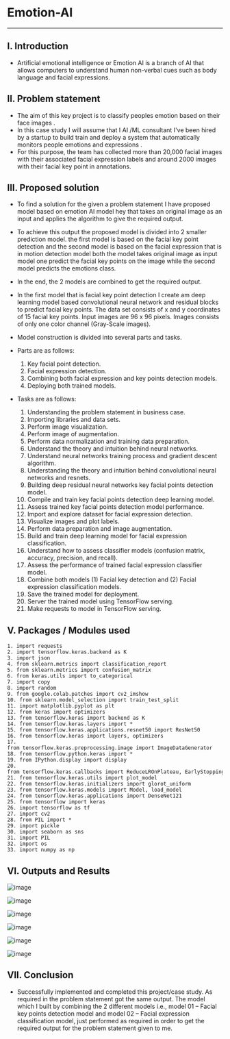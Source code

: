 # Emotion-AI #
- - - - 
## I.	Introduction ##
- Artificial emotional intelligence or Emotion AI is a branch of AI that allows computers to understand human non-verbal cues such as body language and facial expressions.

## II.	Problem statement ##

- The aim of this key project is to classify peoples emotion based on their face images .
- In this case study I will assume that I AI /ML consultant I've been hired by a startup to build train and deploy a system that automatically monitors people emotions and expressions .
- For this purpose, the team has collected more than 20,000 facial images with their associated facial expression labels and around 2000 images with their facial key point in annotations.

## III.	Proposed solution ##

- To find a solution for the given a problem statement I have proposed model based on emotion AI model hey that takes an original image as an input and applies the algorithm to give the required output.
- To achieve this output the proposed model is divided into 2 smaller prediction model. the first model is based on the facial key point detection and the second model is based on the facial expression that is in motion detection model both the model takes original image as input model one predict the facial key points on the image while the second model predicts the emotions class.
- In the end, the 2 models are combined to get the required output.

- In the first model that is facial key point detection I create am deep learning model based convolutional neural network and residual blocks to predict facial key points. The data set consists of x and y coordinates of 15 facial key points. Input images are 96 x 96 pixels. Images consists of only one color channel (Gray-Scale images).
- Model construction is divided into several parts and tasks.
- Parts are as follows: 
    1.	Key facial point detection. 
    2.	Facial expression detection. 
    3.	Combining both facial expression and key points detection models. 
    4.	Deploying both trained models. 

- Tasks are as follows:
    1.	Understanding the problem statement in business case. 
    2.	Importing libraries and data sets. 
    3.	Perform image visualization.
    4.	Perform image of augmentation.
    5.	Perform data normalization and training data preparation.
    6.	Understand the theory and intuition behind neural networks.
    7.	Understand neural networks training process and gradient descent algorithm.
    8.	Understanding the theory and intuition behind convolutional neural networks and resnets.
    9.	Building deep residual neural networks key facial points detection model.
    10.	Compile and train key facial points detection deep learning model.
    11.	Assess trained key facial points detection model performance.
    12.	Import and explore dataset for facial expression detection.
    13.	Visualize images and plot labels.
    14.	Perform data preparation and image augmentation.
    15.	Build and train deep learning model for facial expression classification.
    16.	Understand how to assess classifier models (confusion matrix, accuracy, precision, and recall).
    17.	Assess the performance of trained facial expression classifier model.
    18.	Combine both models (1) Facial key detection and (2) Facial expression classification models.
    19.	Save the trained model for deployment.
    20.	Server the trained model using TensorFlow serving.
    21.	Make requests to model in TensorFlow serving.

## V.   Packages / Modules used ##
	1. import requests
	2. import tensorflow.keras.backend as K
	3. import json
	4. from sklearn.metrics import classification_report
	5. from sklearn.metrics import confusion_matrix
	6. from keras.utils import to_categorical
	7. import copy
	8. import random
	9. from google.colab.patches import cv2_imshow
	10. from sklearn.model_selection import train_test_split
	11. import matplotlib.pyplot as plt
	12. from keras import optimizers
	13. from tensorflow.keras import backend as K
	14. from tensorflow.keras.layers import *
	15. from tensorflow.keras.applications.resnet50 import ResNet50
	16. from tensorflow.keras import layers, optimizers
	17. from tensorflow.keras.preprocessing.image import ImageDataGenerator
	18. from tensorflow.python.keras import *
	19. from IPython.display import display
	20. from tensorflow.keras.callbacks import ReduceLROnPlateau, EarlyStopping, ModelCheckpoint, LearningRateScheduler
	21. from tensorflow.keras.utils import plot_model
	22. from tensorflow.keras.initializers import glorot_uniform
	23. from tensorflow.keras.models import Model, load_model
	24. from tensorflow.keras.applications import DenseNet121
	25. from tensorflow import keras
	26. import tensorflow as tf
	27. import cv2
	28. from PIL import *
	29. import pickle
	30. import seaborn as sns
	31. import PIL
	32. import os
	33. import numpy as np

## VI.	Outputs and Results ##
![image](https://user-images.githubusercontent.com/81507533/114670005-2e864d80-9d20-11eb-95c0-961685af5a23.png)

![image](https://user-images.githubusercontent.com/81507533/114669959-20d0c800-9d20-11eb-8dd0-8d6511cb52e4.png)

![image](https://user-images.githubusercontent.com/81507533/114669937-1a425080-9d20-11eb-8010-60ff95f63b56.png)

![image](https://user-images.githubusercontent.com/81507533/114669624-ba4baa00-9d1f-11eb-9400-9b31c4deb994.png)

![image](https://user-images.githubusercontent.com/81507533/114669653-c0418b00-9d1f-11eb-99b7-9b719b79aa20.png)

![image](https://user-images.githubusercontent.com/81507533/114669683-c7689900-9d1f-11eb-9549-bac189787e92.png)

## VII.	Conclusion ##
- Successfully implemented and completed this project/case study. As required in the problem statement got the same output. The model which I built by combining the 2 different models i.e., model 01 – Facial key points detection model and model 02 – Facial expression classification model, just performed as required in order to get the required output for the problem statement given to me.
